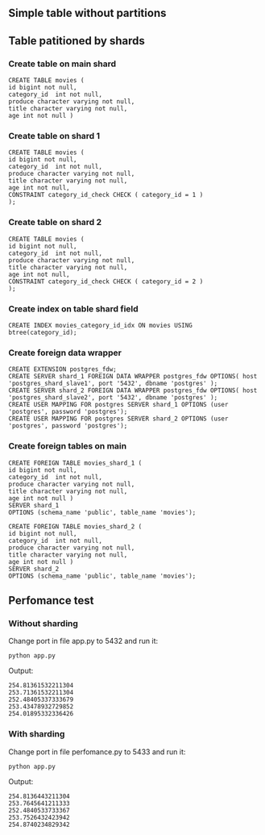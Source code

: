 ## Simple table without partitions

## Table patitioned by shards
### Create table on main shard
```
CREATE TABLE movies (
id bigint not null,
category_id  int not null,
produce character varying not null,
title character varying not null,
age int not null )
```

### Create table on shard 1
```
CREATE TABLE movies (
id bigint not null,
category_id  int not null,
produce character varying not null,
title character varying not null,
age int not null,
CONSTRAINT category_id_check CHECK ( category_id = 1 )
);
```

### Create table on shard 2
```
CREATE TABLE movies (
id bigint not null,
category_id  int not null,
produce character varying not null,
title character varying not null,
age int not null,
CONSTRAINT category_id_check CHECK ( category_id = 2 )
);
```

### Create index on table shard field
```
CREATE INDEX movies_category_id_idx ON movies USING btree(category_id);
```

### Create foreign data wrapper
```
CREATE EXTENSION postgres_fdw;
CREATE SERVER shard_1 FOREIGN DATA WRAPPER postgres_fdw OPTIONS( host 'postgres_shard_slave1', port '5432', dbname 'postgres' );
CREATE SERVER shard_2 FOREIGN DATA WRAPPER postgres_fdw OPTIONS( host 'postgres_shard_slave2', port '5432', dbname 'postgres' );
CREATE USER MAPPING FOR postgres SERVER shard_1 OPTIONS (user 'postgres', password 'postgres');
CREATE USER MAPPING FOR postgres SERVER shard_2 OPTIONS (user 'postgres', password 'postgres');
```

### Create foreign tables on main
```
CREATE FOREIGN TABLE movies_shard_1 (
id bigint not null,
category_id  int not null,
produce character varying not null,
title character varying not null,
age int not null )
SERVER shard_1
OPTIONS (schema_name 'public', table_name 'movies');

CREATE FOREIGN TABLE movies_shard_2 (
id bigint not null,
category_id  int not null,
produce character varying not null,
title character varying not null,
age int not null )
SERVER shard_2
OPTIONS (schema_name 'public', table_name 'movies');
```

## Perfomance test
### Without sharding
Change port in file app.py to 5432 and run it:
```
python app.py 
```
Output:
```
254.81361532211304
253.71361532211304
252.48405337333679
253.43478932729852
254.01895332336426
```

### With sharding
Change port in file perfomance.py to 5433 and run it:
```
python app.py 
```
Output:
```
254.8136443211304
253.7645641211333
252.4840533733367
253.7526432423942
254.8740234829342
```